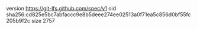 version https://git-lfs.github.com/spec/v1
oid sha256:cd825e5bc7abfaccc9e8b5deee274ee02513a0f71ea5c856d0bf55fc205b9f2c
size 2757
